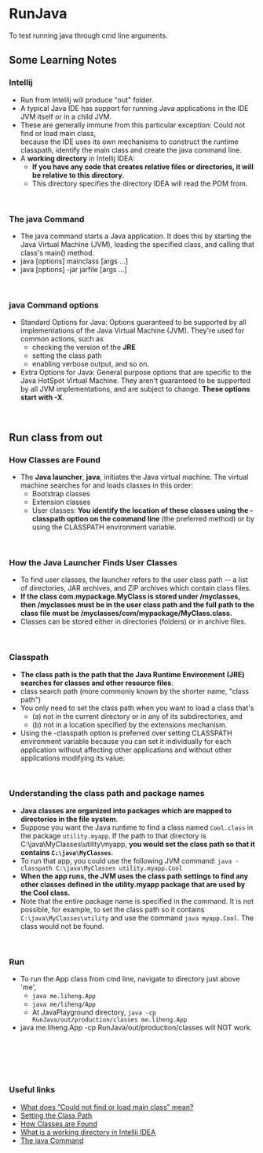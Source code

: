 #  RunJava
To test running java through cmd line arguments. 

## Some Learning Notes ##

### Intellij ###
* Run from Intellij will produce "out" folder. 
* A typical Java IDE has support for running Java applications in the IDE JVM itself or in a child JVM. 
* These are generally immune from this particular exception: Could not find or load main class,  
because the IDE uses its own mechanisms to construct the runtime classpath, identify the main class and create the java command line.
* A **working directory** in Intellij IDEA: 
  *  **If you have any code that creates relative files or directories, it will be relative to this directory**. 
  * This directory specifies the directory IDEA will read the POM from.

&nbsp;

### The java Command ###
* The java command starts a Java application. 
It does this by starting the Java Virtual Machine (JVM), loading the specified class, and calling that class's main() method. 
* java [options] mainclass [args ...]
* java [options] -jar jarfile [args ...]

&nbsp;

### java Command options ###
* Standard Options for Java: 
Options guaranteed to be supported by all implementations of the Java Virtual Machine (JVM). 
They're used for common actions, such as 
  * checking the version of the **JRE** 
  * setting the class path 
  * enabling verbose output, and so on.
* Extra Options for Java: General purpose options that are specific to the Java HotSpot Virtual Machine. 
They aren't guaranteed to be supported by all JVM implementations, and are subject to change. 
**These options start with -X**. 

&nbsp;

## Run class from out ##

### How Classes are Found ###
* The **Java launcher**, **java**, initiates the Java virtual machine. 
The virtual machine searches for and loads classes in this order:
  * Bootstrap classes
  * Extension classes
  * User classes: **You identify the location of these classes using the -classpath option on the command line** 
  (the preferred method) or by using the CLASSPATH environment variable.

&nbsp;

### How the Java Launcher Finds User Classes ###
* To find user classes, the launcher refers to the user class path 
-- a list of directories, JAR archives, and ZIP archives which contain class files.
* **If the class com.mypackage.MyClass is stored under /myclasses, 
then /myclasses must be in the user class path and the full path to the class file must be 
/myclasses/com/mypackage/MyClass.class.**
* Classes can be stored either in directories (folders) or in archive files. 

&nbsp;

### Classpath ###
* **The class path is the path that the Java Runtime Environment (JRE) searches for classes and other resource files**.
* class search path (more commonly known by the shorter name, "class path") 
* You only need to set the class path when you want to load a class that's 
  * (a) not in the current directory or in any of its subdirectories, and 
  * (b) not in a location specified by the extensions mechanism.
* Using the -classpath option is preferred over setting CLASSPATH environment variable 
because you can set it individually for each application 
without affecting other applications and without other applications modifying its value.

&nbsp;

### Understanding the class path and package names ###
* **Java classes are organized into packages which are mapped to directories in the file system**. 
* Suppose you want the Java runtime to find a class named `Cool.class` in the package `utility.myapp`. 
If the path to that directory is C:\java\MyClasses\utility\myapp, 
**you would set the class path so that it contains `C:\java\MyClasses`**.
* To run that app, you could use the following JVM command:
`java -classpath C:\java\MyClasses utility.myapp.Cool`
* **When the app runs, the JVM uses the class path settings 
to find any other classes defined in the utility.myapp package 
that are used by the Cool class.**
* Note that the entire package name is specified in the command. 
It is not possible, for example, to set the class path so it contains `C:\java\MyClasses\utility` 
and use the command `java myapp.Cool`. The class would not be found.

&nbsp;

### Run ###
* To run the App class from cmd line, navigate to directory just above 'me',   
  * `java me.liheng.App`
  * `java me/liheng/App`
  *  At JavaPlayground directory, `java -cp RunJava/out/production/classes me.liheng.App`
* java me.liheng.App -cp RunJava/out/production/classes will NOT work. 

&nbsp;



&nbsp;
----
### Useful links ###
* [What does “Could not find or load main class” mean?](https://stackoverflow.com/questions/18093928/what-does-could-not-find-or-load-main-class-mean)
* [Setting the Class Path](https://docs.oracle.com/javase/7/docs/technotes/tools/windows/classpath.html)
* [How Classes are Found](https://docs.oracle.com/javase/7/docs/technotes/tools/findingclasses.html)
* [What is a working directory in Intellij IDEA](https://stackoverflow.com/questions/19838334/what-is-a-working-directory-in-intellij-idea#:~:text=3%20Answers&text=This%20is%20the%20directory%20that,be%20relative%20to%20this%20directory.)
* [The java Command](https://docs.oracle.com/en/java/javase/13/docs/specs/man/java.html#standard-options-for-java)
